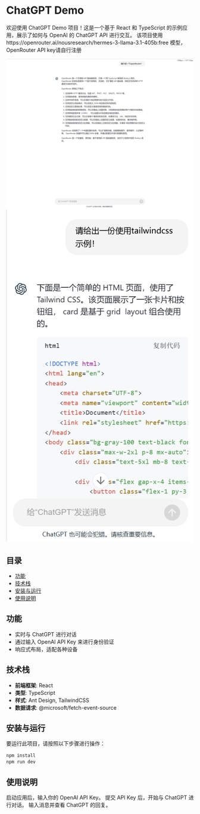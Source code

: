 # ChatGPT Demo

欢迎使用 ChatGPT Demo 项目！这是一个基于 React 和 TypeScript 的示例应用，展示了如何与 OpenAI 的 ChatGPT API 进行交互。
该项目使用https://openrouter.ai/nousresearch/hermes-3-llama-3.1-405b:free 模型，OpenRouter API key请自行注册

![cover](./docs/a1.png)
![cover2](./docs/a2.png)

## 目录

- [功能](#功能)
- [技术栈](#技术栈)
- [安装与运行](#安装与运行)
- [使用说明](#使用说明)

## 功能

- 实时与 ChatGPT 进行对话
- 通过输入 OpenAI API Key 来进行身份验证
- 响应式布局，适配各种设备

## 技术栈

- **前端框架**: React
- **类型**: TypeScript
- **样式**: Ant Design, TailwindCSS
- **数据请求**: @microsoft/fetch-event-source

## 安装与运行

要运行此项目，请按照以下步骤进行操作：

```bash
npm install
npm run dev
```

## 使用说明

启动应用后，输入你的 OpenAI API Key。
提交 API Key 后，开始与 ChatGPT 进行对话。
输入消息并查看 ChatGPT 的回复。
